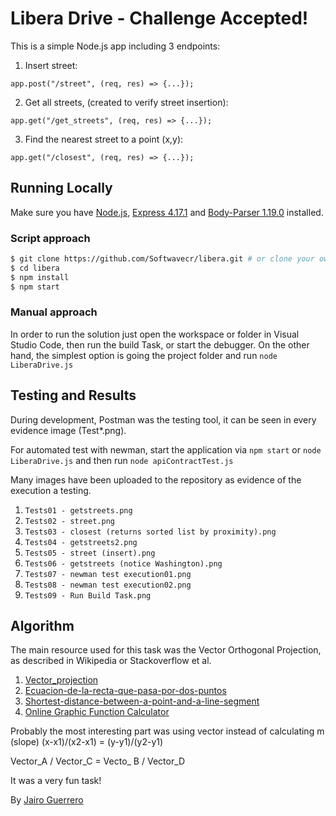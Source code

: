 # Libera Drive - Challenge Accepted!

This is a simple Node.js app including 3 endpoints:

1. Insert street:

  `app.post("/street", (req, res) => {...});`

2. Get all streets, (created to verify street insertion):

  `app.get("/get_streets", (req, res) => {...});`

3. Find the nearest street to a point (x,y):

  `app.get("/closest", (req, res) => {...});`

## Running Locally

Make sure you have [Node.js](http://nodejs.org/), [Express 4.17.1](http://expressjs.com/) and [Body-Parser 1.19.0](https://www.npmjs.com/package/body-parser) installed.

### Script approach
```sh
$ git clone https://github.com/Softwavecr/libera.git # or clone your own fork
$ cd libera
$ npm install
$ npm start
```
### Manual approach
In order to run the solution just open the workspace or folder in Visual Studio Code, then run the build Task, or start the debugger. On the other hand, the simplest option is going the project folder and run `node LiberaDrive.js`

## Testing and Results
During development, Postman was the testing  tool, it can be seen in every evidence image (Test*.png).

For automated test with newman, start the application via `npm start` or `node LiberaDrive.js` 
and then run `node apiContractTest.js`

Many images have been uploaded to the repository as evidence of the execution a testing.
1. `Tests01 - getstreets.png`
2. `Tests02 - street.png`
3. `Tests03 - closest (returns sorted list by proximity).png`
4. `Tests04 - getstreets2.png`
5. `Tests05 - street (insert).png`
6. `Tests06 - getstreets (notice Washington).png`
7. `Tests07 - newman test execution01.png`
8. `Tests08 - newman test execution02.png`
9. `Tests09 - Run Build Task.png`

## Algorithm
The main resource used for this task was the Vector Orthogonal Projection, as described in Wikipedia or Stackoverflow et al.

1. [Vector_projection](https://en.wikipedia.org/wiki/Vector_projection)
2. [Ecuacion-de-la-recta-que-pasa-por-dos-puntos](https://www.superprof.es/apuntes/escolar/matematicas/analitica/recta/ecuacion-de-la-recta-que-pasa-por-dos-puntos.html)
3. [Shortest-distance-between-a-point-and-a-line-segment](https://stackoverflow.com/questions/849211/shortest-distance-between-a-point-and-a-line-segment)
4. [Online Graphic Function Calculator](https://www.desmos.com/calculator/md6buy4efz)

Probably the most interesting part was using vector instead of calculating m (slope)
(x-x1)/(x2-x1) = (y-y1)/(y2-y1)

Vector_A / Vector_C = Vecto_ B / Vector_D

It was a very fun task!

By [Jairo Guerrero](https://www.linkedin.com/in/jairo-guerrero-lozano-8a0a12115/)
